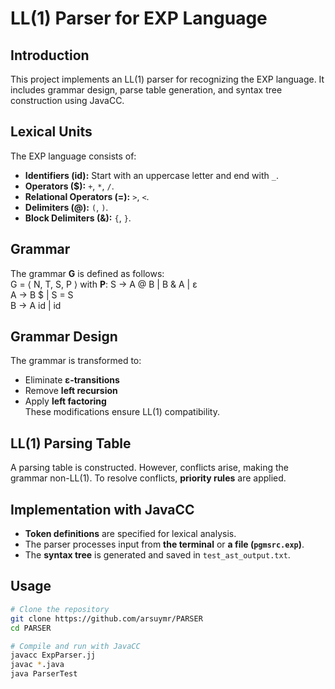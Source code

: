 # LL(1) Parser for EXP Language

## Introduction
This project implements an LL(1) parser for recognizing the EXP language. It includes grammar design, parse table generation, and syntax tree construction using JavaCC.

## Lexical Units
The EXP language consists of:  
- **Identifiers (id):** Start with an uppercase letter and end with `_`.  
- **Operators ($):** `+`, `*`, `/`.  
- **Relational Operators (=):** `>`, `<`.  
- **Delimiters (@):** `(`, `)`.  
- **Block Delimiters (&):** `{`, `}`.

## Grammar

The grammar **G** is defined as follows:  
G = ⟨ N, T, S, P ⟩ with **P**:
S → A @ B | B & A | ε  
A → B $ | S = S  
B → A id | id

## Grammar Design
The grammar is transformed to:  
- Eliminate **ε-transitions**  
- Remove **left recursion**  
- Apply **left factoring**  
These modifications ensure LL(1) compatibility.

## LL(1) Parsing Table
A parsing table is constructed. However, conflicts arise, making the grammar non-LL(1). To resolve conflicts, **priority rules** are applied.

## Implementation with JavaCC
- **Token definitions** are specified for lexical analysis.  
- The parser processes input from **the terminal** or **a file (`pgmsrc.exp`)**.  
- The **syntax tree** is generated and saved in `test_ast_output.txt`.  

## Usage
```bash
# Clone the repository
git clone https://github.com/arsuymr/PARSER
cd PARSER

# Compile and run with JavaCC
javacc ExpParser.jj
javac *.java
java ParserTest
